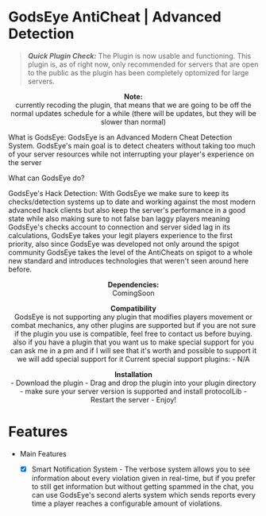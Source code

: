 # GodsEye AntiCheat | Advanced Detection

> __*Quick Plugin Check:*__ The Plugin is now usable and functioning. This plugin is, as of right now, only recommended for servers that are open to the public as the plugin has been completely optomized for large servers.

<p align="center">
  <b>Note:</b><br>
currently recoding the plugin, that means that we are going to be off the normal updates schedule for a while (there will be updates, but they will be slower than normal)

What is GodsEye:
GodsEye is an Advanced Modern Cheat Detection System.
GodsEye's main goal is to detect cheaters without taking too much of your server resources while not interrupting your player's experience on the server

What can GodsEye do?

GodsEye's Hack Detection:
With GodsEye we make sure to keep its checks/detection systems up to date and working against the most modern advanced hack clients but also keep the server's performance in a good state while also making sure to not false ban laggy players meaning GodsEye's checks account to connection and server sided lag in its calculations, GodsEye takes your legit players experience to the first priority, also since GodsEye was developed not only around the spigot community GodsEye takes the level of the AntiCheats on spigot to a whole new standard and introduces technologies that weren't seen around here before.

<p align="center">
  <b>Dependencies:</b><br>
ComingSoon

<p align="center">
  <b>Compatibility</b><br>
GodsEye is not supporting any plugin that modifies players movement or combat mechanics, any other plugins are supported but if you are not sure if the plugin you use is compatible, feel free to contact us before buying. also if you have a plugin that you want us to make special support for you can ask me in a pm and if I will see that it's worth and possible to support it we will add special support for it
Current special support plugins:
- N/A

<p align="center">
  <b>Installation</b><br>
- Download the plugin
- Drag and drop the plugin into your plugin directory
- make sure your server version is supported and install protocolLib
- Restart the server
- Enjoy!

  # Features
  - Main Features
  
    - [x] Smart Notification System - The verbose system allows you to see information about every violation given in real-time, but if you prefer to still get information but without getting spammed in the chat, you can use GodsEye's second alerts system which sends reports every time a player reaches a configurable amount of violations.

